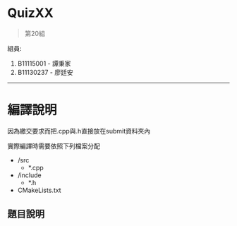 # QuizXX
> 第20組
> 
組員:
  1. B11115001 - 譚秉家
  2. B11130237 - 廖廷安
---
# 編譯說明
因為繳交要求而把.cpp與.h直接放在submit資料夾內

實際編譯時需要依照下列檔案分配
* /src
  * *.cpp
* /include
  * *.h
* CMakeLists.txt
## 題目說明

